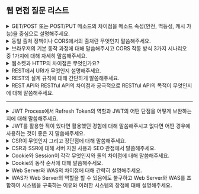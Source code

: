 ## 웹 면접 질문 리스트

<details>
    <summary>GET/POST 또는 POST/PUT 메소드의 차이점을 메소드 속성(안전, 멱등성, 캐시 가능)을 중심으로 설명해주세요.</summary>
    <br/><code>안전</code>, <code>멱등성</code>, <code>캐시 가능</code><br/><br/>
    
    GET은 주로 리소스 조회 시 사용하는 메소드로, 요청 시 메시지 바디로는 데이터를 전달할 수 없어 쿼리 파라미터나 경로 변수를 통해 서버에 데이터를 전달합니다.
    POST는 리소스를 생성하거나 변경하기 위해 데이터를 전달하는 경우 주로 사용되며 GET과 달리 메시지 바디를 통해 서버에 데이터를 전달할 수 있습니다.

    GET은 호출해도 리소스가 변경되지 않아 안전하고 동일한 요청을 여러번 보내도 한 번 보내는 것과 반환된 결과가 같아 멱등합니다. 또한 응답 결과를 클라이언트에 캐시해서 사용할 수 있습니다. 그러나 요청 데이터를 URL에 포함하여 전달하기 때문에 보안성이 낮아 비밀번호나 민감한 정보 전달 시에는 GET을 사용할 수 없습니다.
    반면 POST는 호출 시 리소스를 변경하여 안전하지 않으며 동일한 요청을 여러번 보내면 매번 새로운 리소스를 중복적으로 생성하므로 멱등하지 않습니다. 또한 응답 결과를 캐시하지 않습니다. GET과 달리 데이터를 메시지 바디에 포함하여 전달하기 때문에 보다 민감한 데이터를 서버에 전송할 수 있습니다.

    PUT 또한 주로 리소스를 생성하거나 변경하기 위해 서버에 데이터를 전달하는 경우 사용되며 POST와 달리 해당 리소스가 이미 존재한다면 새로운 리소스를 생성하지 않고 기존 리소스를 덮어쓰는 방식으로 동작합니다. 따라서 같은 요청을 여러번 보내도 매번 새로운 리소스를 생성하지 않고 기존 리소스를 덮어써 PUT은 POST와 달리 멱등합니다.

</details>

<details>
    <summary>동일 출처 정책이나 CORS에서의 출처란 무엇인지 말씀해주세요.</summary>
    <br/><code>Protocol</code>, <code>Host</code>, <code>Port</code><br/><br/>

    먼저 출처란 URL의 Protocol, Host, Port를 의미합니다. 동일한 출처는 이 3개의 값이 모두 같아야 합니다.
    동일 출처 정책은 다른 출처로부터 조회된 자원들에 대한 접근을 막아 다른 출처로부터의 공격을 예방합니다. 즉 이 정책에서는 동일한 출처로부터의 리소스에만 접근할 수 있습니다. 그러나 웹 서비스에서는 불가피하게 다른 출처의 리소스를 요청해야 하는 경우가 발생하는데 이때 다른 출처의 리소스에 대한 접근성을 높이기 위해 CORS 정책이 등장하게 되었습니다. 따라서 동일 출처 정책을 위반해도 CORS 정책을 따른다면 다른 출처의 리소스이더라도 접근이 허용됩니다.

</details>

<details>
    <summary>브라우저의 기본 동작 과정에 대해 말씀해주시고 CORS 작동 방식 3가지 시나리오 중 1가지에 대해 자세히 말씀해주세요.</summary> 
    <br/><code>클라이언트의 Origin 헤더</code>, <code>서버의 Access-Control-Allow-Origin 헤더</code>, <code>예비 요청(Preflight Request)</code>, <code>단순 요청(Simple Request)</code>, <code>인증된 요청(Credentialed Request)</code><br/><br/>

    브라우저는 먼저 요청 헤더 Origin에 자신의 출처를 담아 서버에 전달합니다. 이후 서버는 응답 헤더 Access-Control-Allow-Origin에 서버의 리소스 접근을 허용하는 출처 URL 값을 담아 클라이언트에 보내게 됩니다. 다시 클라이언트는 자신이 보낸 Origin 헤더 값과 응답으로 받은 Access-Control-Allow-Origin 헤더 값을 비교하여 값이 다른 경우에는 응답을 차단하여 CORS 에러가 발생하게 됩니다.

    CORS 작동 방식의 3가지 시나리오에는 예비 요청, 단순 요청, 인증된 요청이 있습니다. 먼저 예비 요청은 OPTIONS 메소드를 사용해 본 요청을 보내기 전 예비 요청을 보내봄으로써 CORS 정책을 위반하지 않는지 확인하는 것을 말합니다. 실제 요청을 보내기 전 매번 예비 요청을 보내 성능이나 비용적 측면에서 부정적인 영향이 있지만, 예비 요청을 브라우저에 캐싱하여 캐싱이 유효한 시간 동안은 예비 요청 없이 바로 본 요청을 전송함으로써 효율적인 통신이 가능합니다. (서버 응답의 Access-Control-Max-Age 헤더로 캐시 유효 시간 명시)

    단순 요청은 예비 요청을 생략하고 바로 서버에 본 요청을 보내면 서버가 이에 대한 응답으로 Access-Control-Allow-Origin 헤더를 보내주어 브라우저가 CORS 정책 위반 여부를 검사하는 방식을 말합니다. 심플한 방식인 만큼 특정 조건을 만족하는 경우에만 예비 요청을 생략할 수 있습니다.

    인증된 요청은 클라이언트에서 서버에게 자격 인증 정보를 실어 요청할 때 사용되는 방식으로, 기본적으로 브라우저의 요청 API는 별도의 옵션 없이 인증 관련 데이터를 함부로 요청 데이터에 담을 수 없기 때문에 인증된 요청을 하기 위해서는 클라이언트, 서버 단에서 별도의 설정이 필요합니다.

</details>

<details>
    <summary>웹소켓과 HTTP의 차이점은 무엇인가요?</summary>
    <br/><code>단방향/양방향</code>, <code>Stateless/Stateful</code><br/><br/>

    HTTP 프로토콜은 단방향 통신으로 클라이언트에서 서버로의 요청으로 생성된 연결에서 서버만이 클라이언트에게 데이터를 전송할 수 있습니다. 반면 WebSocket은 클라이언트-서버 간 연결 생성 후 서로에게 데이터를 전송하는 양방향 통신이 가능합니다. 또한 WebSocket은 HTTP와 달리 최초 접속 시에만 헤더 정보를 전달하여 네트워크 비용이 더 낮으며 stateful하여 HTTP 사용 시 계속해서 발생하는 TCP/IP 연결 트래픽을 줄일 수 있습니다.

    웹 소캣 연결은 먼저 HTTP 프로토콜로 시작하며 websocket opening handshake 과정을 통해 WebSocket 프로토콜로 변경되어 통신을 수행합니다.

</details>

<details>
    <summary>REST에서 URI가 무엇인지 설명해주세요.</summary>
    <br/><code>Uniform Resource Identifier</code>, <code>리소스 식별</code>, <code>리소스 위치</code><br/><br/>

    URI는 Uniform Resource Identifier의 약자로 인터넷 상의 리소스를 식별하기 위한 고유한 문자열을 의미합니다. URI의 하위 개념으로 인터넷 상에서 리소스의 위치를 나타내는 URL 이라는 개념이 있습니다. 즉 URL에 포함된 해당 리소스의 주소와 프로토콜 정보를 기반으로 리소스에 접근할 수 있습니다. 이때 이 주소 정보를 통해 리소스를 유일하게 식별할 수도 있으므로 URL은 URI라 할 수 있습니다.

    W3C가 URI와 URL을 교차하여 사용해도 된다는 URI 문서 발행 → URI를 URL, URN 등과 엄격하게 구분할 필요X
    *URI 문서: https://www.w3.org/TR/uri-clarification/

</details>

<details>
    <summary>REST의 설계 규칙에 대해 간단하게 말씀해주세요.</summary>
    <br/><code>서버-클라이언트</code>, <code>무상태</code>, <code>캐시 처리 가능</code>, <code>계층화</code>, <code>인터페이스 일관성</code>, <code>자체 표현</code><br/><br/>

    자원을 관리하는 서버와 자원을 요청하는 클라이어트로 분리하여 각각이 서로 독립적으로 동작할 수 있어야 합니다.

    클라이언트의 세션, 쿠키와 같은 컨텍스트를 서버에 저장하지 않아야 합니다. 이를 통해 서버는 각 요청들을 완전히 별개의 것으로 인식하여 단순 처리함으로써 서버의 부담을 줄일 수 있습니다.

    HTTP 프로토콜을 그대로 사용하여 캐시 처리가 가능해야 합니다. 이를 통해 요청에 대한 응답 시간과 서버에 대한 부하를 줄일 수 있습니다.

    서버가 보안, 로드밸런싱 등의 다중 계층으로 구성되더라도 클라이언트는 REST API 요청만으로 올바른 응답을 전달받을 수 있어야 합니다.

    URI로 지정한 자원을 통일되고 한정된 인터페이스를 통해 조작할 수 있어야 합니다.

    요청 메시지만 보고도 쉽게 이해할 수 있는 자체 표현 구조이어야 합니다.

</details>

<details>
    <summary>REST API와 RESTful API의 차이점과 궁극적으로 RESTful API의 목적이 무엇인지에 대해 말씀해주세요.</summary>

    REST의 6가지 설계 규칙을 따르는 API를 RESTful API라 지칭할 수 있습니다. RESTful API의 목적은 이해하기 쉽고 사용하기 쉬운 API를 만드는 것 즉 일관된 컨벤션을 통해 API의 이해도 및 호환성을 높이는 것입니다.

</details>

<hr/>

<details>
    <summary>JWT Process에서 Refresh Token의 역할과 JWT의 어떤 단점을 어떻게 보완하는 지에 대해 말씀해주세요.</summary>
    <br/><code>access token</code>, <code>refresh token</code><br/><br/>

    먼저 서버에서 클라이언트의 인가를 위해 주로 JWT를 사용하는데요. 이때 특정 권한이 필요한 API 요청 시에는 클라이언트가 access token을 헤더에 포함하여 서버에 요청을 보냅니다.
    그러나 JWT는 토큰 탈취 시 해당 토큰이 만료될 때까지 서버가 이에 대처할 수 있는 방안이 없습니다. 따라서 보통 access token의 만료 시간을 짧게 가져가는 편인데 이 경우 사용자는 해당 토큰이 만료될 때마다 매번 재로그인해야 하는 수고로움이 발생합니다.
    이러한 불편을 막기 위해 refresh token을 사용하는데요. 이 refresh token은 access token에 비해 만료 기간이 비교적 길어 access token이 만료되었을 때 클라이언트가 refresh token을 서버에게 보내 재로그인 없이 새로운 토큰을 발급받을 수 있습니다.

</details>

<details>
    <summary>JWT를 활용한 적이 있다면 활용했던 경험에 대해 말씀해주시고 없다면 어떤 경우에 사용하는 것이 좋은 지 말씀해주세요.</summary>

    스프링 프레임워크에서 소셜 로그인으로 인증된 사용자에게 JWT를 발급하여 클라이언트가 API 요청 시 해당 access token을 헤더에 포함하도록 구현하였습니다. 그 당시 refresh token은 RDB에 저장하여 만료된 refresh token이더라도 DB에 남아있을 수 밖에 없었는데 Redis 같은 인메모리 DB는 일정 시간 이후 DB에서 자동으로 해당 데이터가 삭제되는 것이 가능하다고 하여 추후에 Redis를 이용해 인가 로직을 구현해볼 생각입니다.

</details>

<details>
    <summary>CSR이 무엇인지 그리고 장단점에 대해 말씀해주세요.</summary>
    <br/><code>클라이언트 측에서 렌더링</code>, <code>동적 렌더링</code><br/><br/>

    CSR은 서버에서 보내준 미완성된 HTML 파일에 링크된 각종 리소스들을 서버에 재요청하여 클라이언트 측에서 동적으로 웹페이지를 만드는 방식으로 하나의 페이지로만 어플리케이션이 구성된 SPA에 적합합니다.
    모든 리소스들을 받아와 렌더링해야 하기 때문에 최초 로딩은 오래 걸리지만 이후에는 원하는 내용만 업데이트할 수 있어 빠른 페이지 전환이 가능합니다. 또한 페이지 이동마다 서버에게 완성된 HTML을 요청하는 것이 아닌 필요한 데이터만 요청하기 때문에 서버의 부담이 적어집니다. 그러나 초기에 받아온 HTML에는 데이터가 포함되어 있지 않아 검색엔진이 해당 웹 페이지를 분석하기 어려워 SEO에 취약하다는 큰 단점이 있습니다.

</details>

<details>
    <summary>CSR과 SSR에 대해 서버 자원 사용과 SEO 관점에서 말씀해주세요.</summary>
    <br/><code>Search Engine Optimization</code><br/><br/>

    SSR은 서버에서 렌더링을 마친 완전한 HTML 파일을 클라이언트에게 보내주는 방식으로, 페이지 이동 시마다 서버에서 완전한 HTML을 만들어 응답하기 때문에 서버 부하가 많습니다.
    반면 CSR은 서버에서 비어있는 HTML 파일을 보내주면 클라이언트에서 해당 HTML에 포함된 각종 리소스들을 재요청하여 동적으로 렌더링하는 방식으로, 페이지 이동 시 업데이트가 필요한 부분만 서버에 요청하여 화면 전체를 다시 만들어야 하는 SSR에 비해 서버 부하가 적습니다.
    그러나 CSR의 초기 화면에는 데이터가 포함되어 있지 않아 검색엔진이 분석하기 어려워 웹 사이트가 빠르게 검색되도록 도와주는 검색 엔진 최적화 즉 SEO에 취약합니다. 반면 SSR은 초기 화면에도 데이터가 모두 포함되어 있어 CSR에 비해 SEO를 향상시킬 수 있습니다.

    *SEO: 각종 검색엔진에서 검색했을 때 검색결과 상위에 나타나도록 관리하여 잘 검색되게 만드는 법

</details>

<details>
    <summary>Cookie와 Session이 각각 무엇인지와 둘의 차이점에 대해 말씀해주세요.</summary>
    <br/><code>정보 저장 위치</code>, <code>저장 용량 제한</code>, <code>보안</code>, <code>처리 속도</code>, <code>라이프 사이클</code><br/><br/>

    쿠키는 사용자가 방문한 웹 사이트의 서버에서 브라우저(로컬 저장소)에 저장한 작은 정보 파일로 조작되거나 탈취돼도 문제 없는 정보들만을 저장합니다.
    세션은 일정 기간 동안 같은 사용자(클라이언트)로부터 들어오는 일련의 요청을 하나의 상태로 보고 그 상태를 일정하게 유지시키는 기술로 쿠키를 기반으로 하지만 쿠키와 달리 서버 측에서 저장하고 관리합니다.

    쿠키는 클라이언트의 로컬 저장소에 저장되어 저장 용량에 제한이 있고 서버의 자원을 전혀 사용하지 않는 반면 세션은 서버에 저장되어 저장 용량에 제한이 없습니다.
    쿠키는 클라이언트의 로컬에 저장되기 떄문에 변질되거나 요청 시 스니핑 당할 우려가 있어 보안에 취약한 반면 세션은 세션 ID 탈취가 의심된다면 서버에 저장된 해당 세션을 삭제하는 식으로 처리가 가능하여 비교적 보안성이 높습니다.
    또한 쿠키는 쿠키에 이미 정보가 포함되어 있기 때문에 서버 요청 시 처리 속도가 빠른 반면 세션은 정보가 서버에 있기 때문에 DB 조회 등 추가적인 처리가 요구되어 비교적 속도가 느립니다.
    쿠키는 파일로 저장되기 때문에 브라우저를 종료해도 유지되며 지정한 만료 기간 동안은 유효합니다. 세션도 만료 기간을 정할 수 있지만 브라우저가 종료되면 만료 기간에 상관없이 삭제됩니다.

</details>

<details>
    <summary>Cookie의 동작 순서에 대해 말씀해주세요.</summary>

    클라이언트가 요청을 보내면 서버는 해당 요청에 대한 적절한 쿠키를 생성하고 이를 HTTP 헤더에 포함시켜 응답합니다. 응답을 받은 클라이언트는 해당 쿠키를 브라우저에 저장하고 이후 동일한 도메인으로 재요청 시 HTTP 헤더에 해당 쿠키가 자동으로 포함되어 서버에 전달됩니다.

</details>

<details>
    <summary>Web Server와 WAS의 차이점에 대해 간략히 설명해주세요.</summary>
    <br/><code>정적 리소스</code>, <code>어플리케이션 로직</code><br/><br/>

    실제 둘의 용어도, 경계도 모호하지만 웹 서버는 주로 정적 리소스를 제공하는 반면 WAS는 프로그램 코드를 실행해 어플리케이션 로직과 같은 동적인 요청을 처리합니다.

</details>

<details>
    <summary>WAS가 Web Server의 역할을 할 수 있음에도 불구하고 Web Server와 WAS를 조합하여 시스템을 구축하는 이유와 이러한 시스템의 장점에 대해 설명해주세요.</summary>
    <br/><code>서버 과부하</code>, <code>장애 대응</code><br/><br/>

    WAS만으로 시스템을 구축하면 WAS가 너무 많은 역할을 담당하여 서버 과부하가 발생할 수 있습니다. 특히 정적 리소스 처리로 인해 WAS의 주요 역할인 어플리케이션 로직 수행이 어려워질 수 있으며 WAS 장애 시 서버가 아예 죽어버려 사용자에게 오류 화면을 보여주는 것 또한 불가능해집니다.

    반면 웹 서버와 WAS를 조합하여 시스템을 구축했을 때 웹 서버는 정적 리소스를 제공하고 애플리케이션 로직 같은 동적인 처리가 필요하면 웹 서버가 WAS에 요청을 위임하는 식으로 동작합니다. 이 경우 웹 서버와 WAS를 기능적으로 분리하여 서버의 부하를 방지할 수 있습니다. 또한 정적 리소스 요청이 많은 경우엔 웹 서버를, 어플리케이션 로직 요청이 많은 경우엔 WAS를 증설하는 등 효율적인 리소스 관리가 가능해집니다. 또한 두 서버를 물리적으로 분리하였기 때문에 웹 서버가 방화벽의 역할을 할 수 있어 보안이 강화됩니다. 마지막으로 WAS에 오류가 발생해도 웹 서버를 통해 클라이언트에게 오류 화면 제공이 가능하며 정상적으로 동작하는 WAS에만 웹 서버가 요청을 위임하도록 하여 장애 대응에 유리해집니다.

</details>
